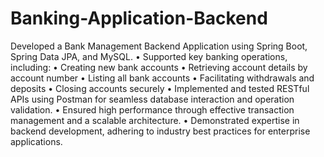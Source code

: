 # Banking-Application-Backend

Developed a Bank Management Backend Application using Spring Boot, Spring Data JPA, and MySQL.
• Supported key banking operations, including:
   •	Creating new bank accounts
   •	Retrieving account details by account number
   •	Listing all bank accounts
   •	Facilitating withdrawals and deposits
   •	Closing accounts securely
• Implemented and tested RESTful APIs using Postman for seamless database interaction and operation validation.
• Ensured high performance through effective transaction management and a scalable architecture.
• Demonstrated expertise in backend development, adhering to industry best practices for enterprise applications.

